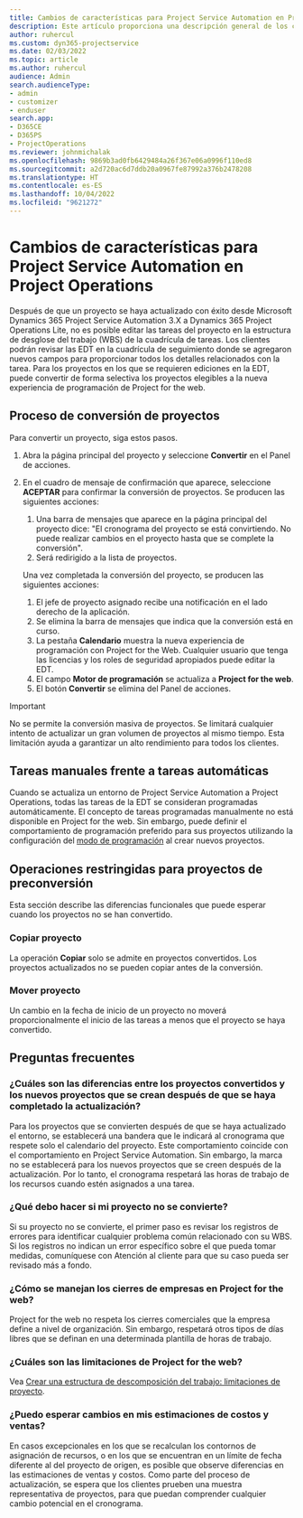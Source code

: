 ```yaml
---
title: Cambios de características para Project Service Automation en Project Operations
description: Este artículo proporciona una descripción general de los cambios de características para Microsoft Dynamics 365 Project Service Automation en Dynamics 365 Project Operations.
author: ruhercul
ms.custom: dyn365-projectservice
ms.date: 02/03/2022
ms.topic: article
ms.author: ruhercul
audience: Admin
search.audienceType:
- admin
- customizer
- enduser
search.app:
- D365CE
- D365PS
- ProjectOperations
ms.reviewer: johnmichalak
ms.openlocfilehash: 9869b3ad0fb6429484a26f367e06a0996f110ed8
ms.sourcegitcommit: a2d720ac6d7ddb20a0967fe87992a376b2478208
ms.translationtype: HT
ms.contentlocale: es-ES
ms.lasthandoff: 10/04/2022
ms.locfileid: "9621272"
---
```

# <a name="feature-changes-for-project-service-automation-to-project-operations"></a>Cambios de características para Project Service Automation en Project Operations

Después de que un proyecto se haya actualizado con éxito desde Microsoft Dynamics 365 Project Service Automation 3.X a Dynamics 365 Project Operations Lite, no es posible editar las tareas del proyecto en la estructura de desglose del trabajo (WBS) de la cuadrícula de tareas. Los clientes podrán revisar las EDT en la cuadrícula de seguimiento donde se agregaron nuevos campos para proporcionar todos los detalles relacionados con la tarea. Para los proyectos en los que se requieren ediciones en la EDT, puede convertir de forma selectiva los proyectos elegibles a la nueva experiencia de programación de Project for the web.

## <a name="project-conversion-process"></a>Proceso de conversión de proyectos

Para convertir un proyecto, siga estos pasos.

1. Abra la página principal del proyecto y seleccione **Convertir** en el Panel de acciones.
1. En el cuadro de mensaje de confirmación que aparece, seleccione **ACEPTAR** para confirmar la conversión de proyectos. Se producen las siguientes acciones:

    1. Una barra de mensajes que aparece en la página principal del proyecto dice: "El cronograma del proyecto se está convirtiendo. No puede realizar cambios en el proyecto hasta que se complete la conversión".
    1. Será redirigido a la lista de proyectos.

    Una vez completada la conversión del proyecto, se producen las siguientes acciones:

    1. El jefe de proyecto asignado recibe una notificación en el lado derecho de la aplicación.
    1. Se elimina la barra de mensajes que indica que la conversión está en curso.
    1. La pestaña **Calendario** muestra la nueva experiencia de programación con Project for the Web. Cualquier usuario que tenga las licencias y los roles de seguridad apropiados puede editar la EDT.
    1. El campo **Motor de programación** se actualiza a **Project for the web**.
    1. El botón **Convertir** se elimina del Panel de acciones.

> [!IMPORTANT]
> No se permite la conversión masiva de proyectos. Se limitará cualquier intento de actualizar un gran volumen de proyectos al mismo tiempo. Esta limitación ayuda a garantizar un alto rendimiento para todos los clientes.

## <a name="manual-tasks-vs-automatic-tasks"></a>Tareas manuales frente a tareas automáticas

Cuando se actualiza un entorno de Project Service Automation a Project Operations, todas las tareas de la EDT se consideran programadas automáticamente. El concepto de tareas programadas manualmente no está disponible en Project for the web. Sin embargo, puede definir el comportamiento de programación preferido para sus proyectos utilizando la configuración del [modo de programación](/project-management/scheduling-modes.md) al crear nuevos proyectos.

## <a name="restricted-operations-for-pre-conversion-projects"></a>Operaciones restringidas para proyectos de preconversión

Esta sección describe las diferencias funcionales que puede esperar cuando los proyectos no se han convertido.

### <a name="copy-project"></a>Copiar proyecto

La operación **Copiar** solo se admite en proyectos convertidos. Los proyectos actualizados no se pueden copiar antes de la conversión.

### <a name="move-project"></a>Mover proyecto

Un cambio en la fecha de inicio de un proyecto no moverá proporcionalmente el inicio de las tareas a menos que el proyecto se haya convertido.

## <a name="frequently-asked-questions"></a>Preguntas frecuentes

### <a name="what-are-the-differences-between-converted-projects-and-new-projects-that-are-created-after-the-upgrade-has-been-completed"></a>¿Cuáles son las diferencias entre los proyectos convertidos y los nuevos proyectos que se crean después de que se haya completado la actualización?

Para los proyectos que se convierten después de que se haya actualizado el entorno, se establecerá una bandera que le indicará al cronograma que respete solo el calendario del proyecto. Este comportamiento coincide con el comportamiento en Project Service Automation. Sin embargo, la marca no se establecerá para los nuevos proyectos que se creen después de la actualización. Por lo tanto, el cronograma respetará las horas de trabajo de los recursos cuando estén asignados a una tarea.

### <a name="what-should-i-do-if-my-project-fails-to-be-converted"></a>¿Qué debo hacer si mi proyecto no se convierte?

Si su proyecto no se convierte, el primer paso es revisar los registros de errores para identificar cualquier problema común relacionado con su WBS. Si los registros no indican un error específico sobre el que pueda tomar medidas, comuníquese con Atención al cliente para que su caso pueda ser revisado más a fondo.

### <a name="how-are-business-closures-handled-in-project-for-the-web"></a>¿Cómo se manejan los cierres de empresas en Project for the web?

Project for the web no respeta los cierres comerciales que la empresa define a nivel de organización. Sin embargo, respetará otros tipos de días libres que se definan en una determinada plantilla de horas de trabajo.

### <a name="what-are-the-limitations-of-project-for-the-web"></a>¿Cuáles son las limitaciones de Project for the web?

Vea [Crear una estructura de descomposición del trabajo: limitaciones de proyecto](/project-management/create-wbs#project-limitations.md).

### <a name="can-i-expect-changes-to-my-cost-and-sales-estimates"></a>¿Puedo esperar cambios en mis estimaciones de costos y ventas?

En casos excepcionales en los que se recalculan los contornos de asignación de recursos, o en los que se encuentran en un límite de fecha diferente al del proyecto de origen, es posible que observe diferencias en las estimaciones de ventas y costos. Como parte del proceso de actualización, se espera que los clientes prueben una muestra representativa de proyectos, para que puedan comprender cualquier cambio potencial en el cronograma.
